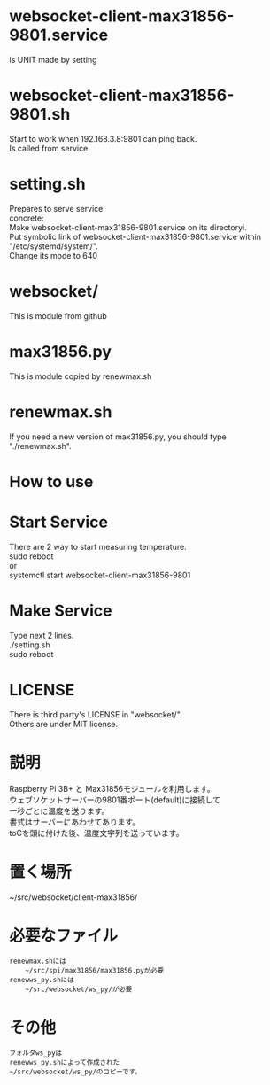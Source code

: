 websocket-client-max31856-9801.service  
=======================================  
is UNIT made by setting 
  
websocket-client-max31856-9801.sh  
=================================  
Start to work when 192.168.3.8:9801 can ping back.  
Is called from service  
  
setting.sh  
==========  
Prepares to serve service  
  concrete:  
    Make websocket-client-max31856-9801.service on its directoryi.  
    Put symbolic link of websocket-client-max31856-9801.service within "/etc/systemd/system/".  
    Change its mode to 640  

websocket/  
==========  
This is module from github  
  
max31856.py  
==========  
This is module copied by renewmax.sh
  
renewmax.sh  
===========  
If you need a new version of max31856.py, you should type "./renewmax.sh".  
  
  
  
How to use  
==========  
  Start Service  
  =============  
  There are 2 way to start measuring temperature.  
    sudo reboot  
     or  
    systemctl start websocket-client-max31856-9801  
    
  Make Service  
  ============  
  Type next 2 lines.  
    ./setting.sh  
    sudo reboot  

LICENSE  
=======  
There is third party's LICENSE in "websocket/".  
Others are under MIT license.  
  
説明  
====  
Raspberry Pi 3B+ と Max31856モジュールを利用します。  
ウェブソケットサーバーの9801番ポート(default)に接続して  
一秒ごとに温度を送ります。  
書式はサーバーにあわせてあります。  
toCを頭に付けた後、温度文字列を送っています。  
  
置く場所  
========  
~/src/websocket/client-max31856/  
  
必要なファイル  
==============  
	renewmax.shには  
		~/src/spi/max31856/max31856.pyが必要
	renewws_py.shには  
		~/src/websocket/ws_py/が必要  
  
その他  
======  
	フォルダws_pyは  
	renewws_py.shによって作成された  
	~/src/websocket/ws_py/のコピーです。  
  

